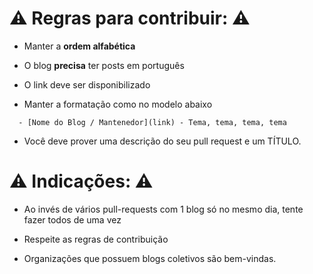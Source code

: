  # ⚠️ Regras para contribuir: ⚠️

- Manter a **ordem alfabética**

- O blog **precisa** ter posts em português

- O link deve ser disponibilizado

- Manter a formatação como no modelo abaixo

```
  - [Nome do Blog / Mantenedor](link) - Tema, tema, tema, tema
```
- Você deve prover uma descrição do seu pull request e um TÍTULO.

# ⚠️ Indicações: ⚠️

- Ao invés de vários pull-requests com 1 blog só no mesmo dia, tente fazer todos de uma vez

- Respeite as regras de contribuição

- Organizações que possuem blogs coletivos são bem-vindas.
